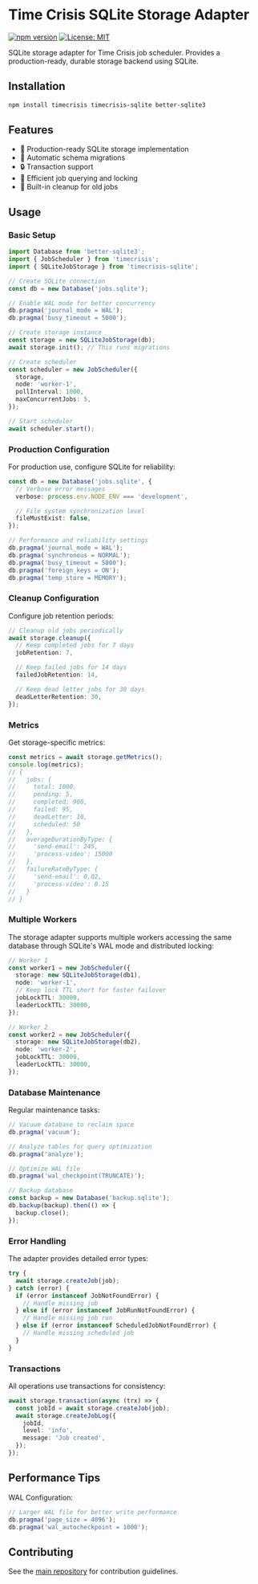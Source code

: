 # Time Crisis SQLite Storage Adapter

[![npm version](https://badge.fury.io/js/timecrisis-sqlite.svg)](https://badge.fury.io/js/timecrisis-sqlite)
[![License: MIT](https://img.shields.io/badge/License-MIT-yellow.svg)](https://opensource.org/licenses/MIT)

SQLite storage adapter for Time Crisis job scheduler. Provides a production-ready, durable storage backend using SQLite.

## Installation

```bash
npm install timecrisis timecrisis-sqlite better-sqlite3
```

## Features

- 💾 Production-ready SQLite storage implementation
- 🔄 Automatic schema migrations
- 🔒 Transaction support
- 🚀 Efficient job querying and locking
- 🧹 Built-in cleanup for old jobs

## Usage

### Basic Setup

```typescript
import Database from 'better-sqlite3';
import { JobScheduler } from 'timecrisis';
import { SQLiteJobStorage } from 'timecrisis-sqlite';

// Create SQLite connection
const db = new Database('jobs.sqlite');

// Enable WAL mode for better concurrency
db.pragma('journal_mode = WAL');
db.pragma('busy_timeout = 5000');

// Create storage instance
const storage = new SQLiteJobStorage(db);
await storage.init(); // This runs migrations

// Create scheduler
const scheduler = new JobScheduler({
  storage,
  node: 'worker-1',
  pollInterval: 1000,
  maxConcurrentJobs: 5,
});

// Start scheduler
await scheduler.start();
```

### Production Configuration

For production use, configure SQLite for reliability:

```typescript
const db = new Database('jobs.sqlite', {
  // Verbose error messages
  verbose: process.env.NODE_ENV === 'development',

  // File system synchronization level
  fileMustExist: false,
});

// Performance and reliability settings
db.pragma('journal_mode = WAL');
db.pragma('synchronous = NORMAL');
db.pragma('busy_timeout = 5000');
db.pragma('foreign_keys = ON');
db.pragma('temp_store = MEMORY');
```

### Cleanup Configuration

Configure job retention periods:

```typescript
// Cleanup old jobs periodically
await storage.cleanup({
  // Keep completed jobs for 7 days
  jobRetention: 7,

  // Keep failed jobs for 14 days
  failedJobRetention: 14,

  // Keep dead letter jobs for 30 days
  deadLetterRetention: 30,
});
```

### Metrics

Get storage-specific metrics:

```typescript
const metrics = await storage.getMetrics();
console.log(metrics);
// {
//   jobs: {
//     total: 1000,
//     pending: 5,
//     completed: 900,
//     failed: 95,
//     deadLetter: 10,
//     scheduled: 50
//   },
//   averageDurationByType: {
//     'send-email': 245,
//     'process-video': 15000
//   },
//   failureRateByType: {
//     'send-email': 0.02,
//     'process-video': 0.15
//   }
// }
```

### Multiple Workers

The storage adapter supports multiple workers accessing the same database through SQLite's WAL mode and distributed locking:

```typescript
// Worker 1
const worker1 = new JobScheduler({
  storage: new SQLiteJobStorage(db1),
  node: 'worker-1',
  // Keep lock TTL short for faster failover
  jobLockTTL: 30000,
  leaderLockTTL: 30000,
});

// Worker 2
const worker2 = new JobScheduler({
  storage: new SQLiteJobStorage(db2),
  node: 'worker-2',
  jobLockTTL: 30000,
  leaderLockTTL: 30000,
});
```

### Database Maintenance

Regular maintenance tasks:

```typescript
// Vacuum database to reclaim space
db.pragma('vacuum');

// Analyze tables for query optimization
db.pragma('analyze');

// Optimize WAL file
db.pragma('wal_checkpoint(TRUNCATE)');

// Backup database
const backup = new Database('backup.sqlite');
db.backup(backup).then(() => {
  backup.close();
});
```

### Error Handling

The adapter provides detailed error types:

```typescript
try {
  await storage.createJob(job);
} catch (error) {
  if (error instanceof JobNotFoundError) {
    // Handle missing job
  } else if (error instanceof JobRunNotFoundError) {
    // Handle missing job run
  } else if (error instanceof ScheduledJobNotFoundError) {
    // Handle missing scheduled job
  }
}
```

### Transactions

All operations use transactions for consistency:

```typescript
await storage.transaction(async (trx) => {
  const jobId = await storage.createJob(job);
  await storage.createJobLog({
    jobId,
    level: 'info',
    message: 'Job created',
  });
});
```

## Performance Tips

WAL Configuration:

```typescript
// Larger WAL file for better write performance
db.pragma('page_size = 4096');
db.pragma('wal_autocheckpoint = 1000');
```

## Contributing

See the [main repository](https://github.com/sandrinodimattia/timecrisis) for contribution guidelines.
